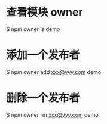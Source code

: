 # 查看模块 owner
$ npm owner ls demo

# 添加一个发布者
$ npm owner add xxx@yyy.com demo

# 删除一个发布者
$ npm owner rm xxx@yyy.com demo